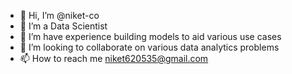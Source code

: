 - 👋 Hi, I’m @niket-co
- 👀 I’m a Data Scientist
- 🌱 I’m have experience building models to aid various use cases 
- 💞️ I’m looking to collaborate on various data analytics problems
- 📫 How to reach me niket620535@gmail.com

<!---
niket-co/niket-co is a ✨ special ✨ repository because its `README.md` (this file) appears on your GitHub profile.
You can click the Preview link to take a look at your changes.
--->
